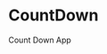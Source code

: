 # CountDown
 Count Down App
     
           
                                                         
                                                                       
                                                                       
                                                             
                                                     
                                  
                     
               
    
 
   
